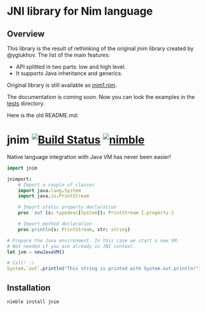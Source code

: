 JNI library for Nim language
======================================

Overview
--------

This library is the result of rethinking of the original jnim library created by @yglukhov.
The list of the main features:

* API splitted in two parts: low and high level.
* It supports Java inheritance and generics.

Original library is still available as [jnim1.nim](jnim1.nim).

The documentation is coming soon. Now you can look the examples in the [tests](tests) directory.

Here is the old README.md:

# jnim [![Build Status](https://semaphoreci.com/api/v1/projects/0d22c364-1d81-4f38-8ba9-c440e1b6cd64/611216/badge.svg)](https://semaphoreci.com/yglukhov/jnim) [![nimble](https://raw.githubusercontent.com/yglukhov/nimble-tag/master/nimble.png)](https://github.com/yglukhov/nimble-tag)

Native language integration with Java VM has never been easier!
```nim
import jnim

jnimport:
    # Import a couple of classes
    import java.lang.System
    import java.io.PrintStream

    # Import static property declaration
    proc `out`(s: typedesc[System]): PrintStream {.property.}

    # Import method declaration
    proc println(s: PrintStream, str: string)

# Prepare the Java environment. In this case we start a new VM.
# Not needed if you are already in JNI context.
let jvm = newJavaVM()

# Call! :)
System.`out`.println("This string is printed with System.out.println!")
```

## Installation
```sh
nimble install jnim
```
